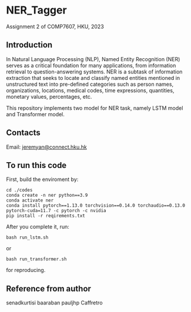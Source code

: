 # NER_Tagger
Assignment 2 of COMP7607, HKU, 2023

## Introduction

In Natural Language Processing (NLP), Named Entity Recognition (NER) serves as a critical foundation for many applications, from information retrieval to question-answering systems. NER is a subtask of information extraction that seeks to locate and classify named entities mentioned in unstructured text into pre-defined categories such as person names, organizations, locations, medical codes, time expressions, quantities, monetary values, percentages, etc.

This repository implements two model for NER task, namely LSTM model and Transformer model.

## Contacts

Email: [jeremyan@connect.hku.hk](jeremyan@connect.hku.hk)

## To run this code

First, build the enviroment by:

```shell
cd ./codes
conda create -n ner python==3.9
conda activate ner
conda install pytorch==1.13.0 torchvision==0.14.0 torchaudio==0.13.0 pytorch-cuda=11.7 -c pytorch -c nvidia
pip install -r reqirements.txt
```

After you complete it, run:

```shell
bash run_lstm.sh
```

or

```shell
bash run_transformer.sh
```

for reproducing.

## Reference from author
senadkurtisi
baaraban
pauljhp
Caffretro
